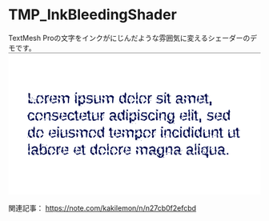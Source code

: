 # TMP_InkBleedingShader

TextMesh Proの文字をインクがにじんだような雰囲気に変えるシェーダーのデモです。
<img alt="スクリーンショット" src="Img/Screenshot.png" width="600px">

関連記事：
https://note.com/kakilemon/n/n27cb0f2efcbd
